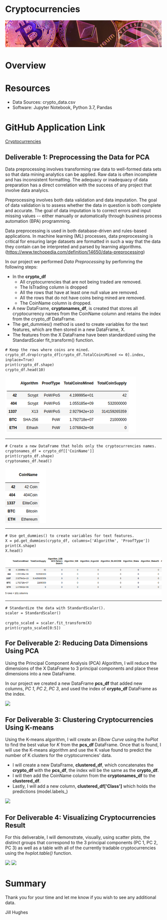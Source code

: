 # Cryptocurrencies

![logo](images/module-18-logo.png)

# Overview
          


# Resources
* Data Sources: crypto_data.csv
* Software: Jupyter Notebook, Python 3.7, Pandas

# GitHub Application Link

<a href="https://jillibus.github.io/Cryptocurrencies">Cryptocurrencies</a>

## Deliverable 1: Preprocessing the Data for PCA

Data preprocessing involves transforming raw data to well-formed data sets so that data mining analytics can be applied. Raw data is often incomplete and has inconsistent formatting. The adequacy or inadequacy of data preparation has a direct correlation with the success of any project that involve data analyics.

Preprocessing involves both data validation and data imputation. The goal of data validation is to assess whether the data in question is both complete and accurate. The goal of data imputation is to correct errors and input missing values -- either manually or automatically through business process automation (BPA) programming.

Data preprocessing is used in both database-driven and rules-based applications. In machine learning (ML) processes, data preprocessing is critical for ensuring large datasets are formatted in such a way that the data they contain can be interpreted and parsed by learning algorithms. (https://www.techopedia.com/definition/14650/data-preprocessing)

In our project we performed _Data Preprocessing_ by perfomring the following steps:
*  In the **crypto_df** 
    *  All cryptocurrencies that are not being traded are removed.
    *  The IsTrading column is dropped
    *  All the rows that have at least one null value are removed.
    *  All the rows that do not have coins being mined are removed.
    *  The CoinName column is dropped.
* A new DataFrame, **cryptonames_df**, is created that stores all cryptocurrency names from the CoinName column and retains the index from the crypto_df DataFrame.
* The get_dummies() method is used to create variables for the text features, which are then stored in a new DataFrame, X.
* The features from the X DataFrame have been standardized using the StandardScaler fit_transform() function.

```
# Keep the rows where coins are mined.
crypto_df.drop(crypto_df[crypto_df.TotalCoinsMined <= 0].index, inplace=True)
print(crypto_df.shape)
crypto_df.head(10)
```
<img src="images/crypto_df.cleaned.png"/>

___
```
# Create a new DataFrame that holds only the cryptocurrencies names.
cryptonames_df = crypto_df[['CoinName']]
print(crypto_df.shape)
cryptonames_df.head()
```
<img src="images/cryptonames_df.head.png"/>

---
```
# Use get_dummies() to create variables for text features.
X = pd.get_dummies(crypto_df, columns=['Algorithm', 'ProofType'])
print(X.shape)
X.head()
```
<img src="images/X.head.png"/>

---
```
# Standardize the data with StandardScaler().
scaler = StandardScaler()

crypto_scaled = scaler.fit_transform(X)
print(crypto_scaled[0:5])
```

## For Deliverable 2: Reducing Data Dimensions Using PCA
Using the Principal Component Analysis (PCA) Algorithm, I will reduce the dimensions of the X DataFrame to 3 principal components and place these dimensions into a new DataFrame.

In our project we created a new DataFrame **pcs_df** that added new columns, _PC 1_, _PC 2_, _PC 3_, and used the index of **crypto_df** DataFrame as the index.

<img src=            />




## For Deliverable 3: Clustering Cryptocurrencies Using K-means
Using the K-means algorithm, I will create an _Elbow Curve_ using the _hvPlot_ to find the best value for _K_ from the **pcs_df** DataFrame.  Once that is found, I will use the K-means algorithm and use the K value found to predict the number of K clusters for the cryptocurrencies' data.

* I will create a new DataFrame, **clustered_df**, which concatenates the **crypto_df** with the **pcs_df**, the index will be the same as the **crypto_df**.
* I will then add the CoinName column from the **cryptonames_df** to the **clustered_df**.
* Lastly, I will add a new column, **clustered_df['Class']** which holds the predictions (model.labels_)

<img src=          />


## For Deliverable 4: Visualizing Cryptocurrencies Result
For this deliverable, I will demonstrate, visually, using scatter plots, the distinct groups that correspond to the 3 principal components (PC 1, PC 2, PC 3) as well as a table with all of the currently tradable cryptocurrencies using the _hvplot.table()_ function.

<img src=             />

<img src=            />

# Summary


Thank you for your time and let me know if you wish to see any additional data.

Jill Hughes
